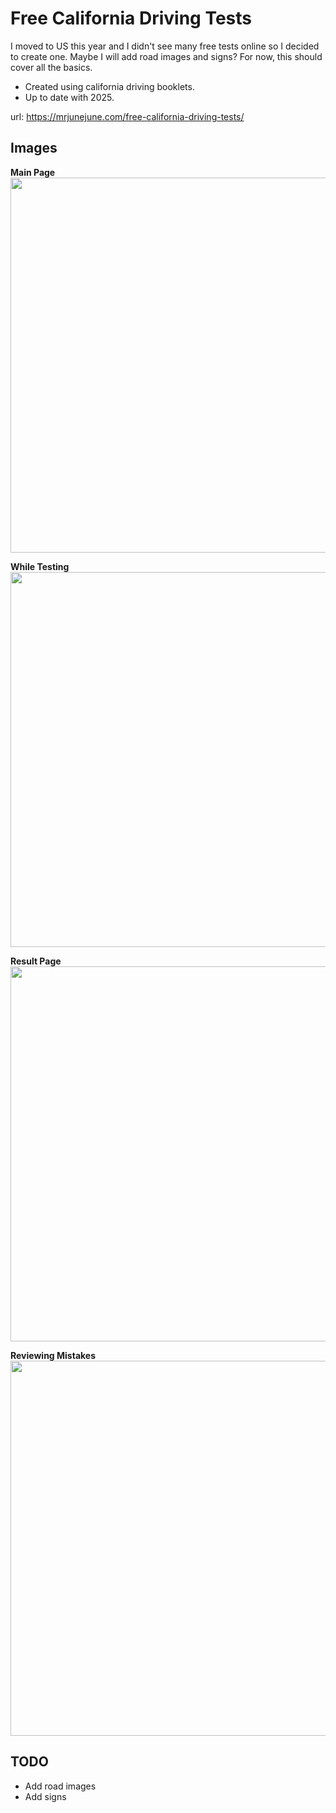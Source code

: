 # Free California Driving Tests

I moved to US this year and I didn't see many free tests online so I decided to create one.
Maybe I will add road images and signs? For now, this should cover all the basics.

- Created using california driving booklets.
- Up to date with 2025.

url: https://mrjunejune.com/free-california-driving-tests/

## Images

**Main Page**  
<img src="https://github.com/user-attachments/assets/f565fbf5-dd3f-4e26-806d-69979a792194" width="600" />

**While Testing**  
<img src="https://github.com/user-attachments/assets/16264a88-feda-48d0-84e9-7e79e1371d22" width="600" />

**Result Page**  
<img src="https://github.com/user-attachments/assets/9ebc34e3-b34f-4620-8b05-817b5357b7a2" width="600" />

**Reviewing Mistakes**  
<img src="https://github.com/user-attachments/assets/62ec2896-2b7b-4464-a368-5846b20eacac" width="600" />


## TODO

- Add road images
- Add signs
